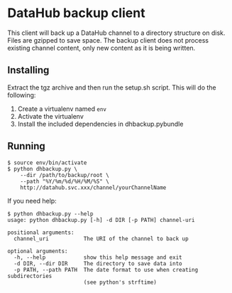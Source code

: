 # DataHub backup client

This client will back up a DataHub channel to a directory structure on disk.  Files are gzipped to save space.  The backup client does not process existing channel content, only new content as it is being written.

## Installing

Extract the tgz archive and then run the setup.sh script.  This will do the following:

1. Create a virtualenv named `env`
2. Activate the virtualenv
3. Install the included dependencies in dhbackup.pybundle

## Running

```
$ source env/bin/activate
$ python dhbackup.py \
    --dir /path/to/backup/root \
    --path "%Y/%m/%d/%H/%M/%S" \
    http://datahub.svc.xxx/channel/yourChannelName
```

If you need help:
```
$ python dhbackup.py --help
usage: python dhbackup.py [-h] -d DIR [-p PATH] channel-uri

positional arguments:
  channel_uri           The URI of the channel to back up

optional arguments:
  -h, --help            show this help message and exit
  -d DIR, --dir DIR     The directory to save data into
  -p PATH, --path PATH  The date format to use when creating subdirectories
                        (see python's strftime)
```
